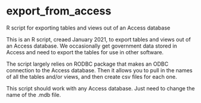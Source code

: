 # export_from_access
R script for exporting tables and views out of an Access database


This is an R script, creaed January 2021, to export tables and views out of an Access database. We occasionally get government data stored in Access and need to export the tables for use in other software.

The script largely relies on RODBC package that makes an ODBC connection to the Access database. Then it allows you to pull in the names of all the tables and/or views, and then create csv files for each one.

This script should work with any Access database. Just need to change the name of the .mdb file. 
